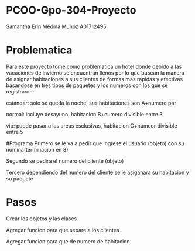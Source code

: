 # PCOO-Gpo-304-Proyecto
Samantha Erin Medina Munoz A01712495

# Problematica 
Para este proyecto tome como problematica un hotel donde debido a las vacaciones de invierno se encuentran llenos
por lo que buscan la manera de asignar habitaciones a sus clientes de formas mas rapidas y efectivas
basandose en tres tipos de paquetes y los numeros con los que se registraron:

estandar: solo se queda la noche, sus habitaciones son A+numero par

normal: incluye desayuno, habitacion B+numero divisible entre 3

vip: puede pasar a las areas esclusivas, habitacion C+numeor divisible entre 5

#Programa
Primero se le va a pedir que ingrese el usuario (objeto) con su nomina(terminacion en 8)

Segundo se pedira el numero del cliente (objeto)

Tercero dependiendo del numero del cliente se le asiganara su habitacion y su paquete

# Pasos
Crear los objetos y las clases

Agregar funcion para que separe a los clientes

Agregar funcion para que de numero de habitacion
